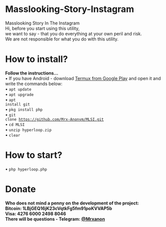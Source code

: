 # Masslooking-Story-Instagram
Masslooking Story In The Instagram<br>
Hi, before you start using this utility,<br>
we want to say - that you do everything at your own peril and risk.<br>
We are not responsible for what you do with this utility.<br> 
# How to install?
<b>Follow the instructions...</b><br>
• If you have Android - download <a href="https://play.google.com/store/apps/details?id=com.termux&hl=ru">Termux from Google Play</a> and open it and write the commands below:<br>
• <code>apt update</code><br>
• <code>apt upgrade</code><br>
• <code>apt install git</code><br>
• <code>pkg install php</code><br>
• <code>git clone https://github.com/Mrx-Anonym/MLSI.git</code><br>
• <code>cd MLSI</code><br>
• <code>unzip hyperloop.zip</code><br>
• <code>clear</code><br>
# How to start?
• <code>php hyperloop.php</code><br>
# Donate
<b>Who does not mind a penny on the development of the project:</b><br>
<b>Bitcoin: 1LBjGEQ16jK23cVqtkFg5fm91poKVVAP5b<br>
<b>Visa: 4276 6000 2498 8046<b>
<br>
There will be questions - Telegram: <a href="https://t.me/Mrxanon"> @Mrxanon</a><br>
